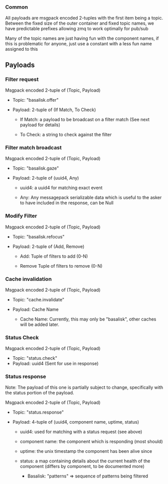 ### Common

All payloads are msgpack encoded 2-tuples with the first item being a topic.
Between the fixed size of the outer container and fixed topic names, we have predictable prefixes allowing zmq to work optimally for pub/sub

Many of the topic names are just having fun with the component names,
if this is problematic for anyone, just use a constant with a less fun name assigned to this

## Payloads

### Filter request

Msgpack encoded 2-tuple of (Topic, Payload)

- Topic: "basalisk.offer"
- Payload: 2-tuple of (If Match, To Check)

  - If Match: a payload to be broadcast on a filter match (See next payload for details)
    
  - To Check: a string to check against the filter


### Filter match broadcast

Msgpack encoded 2-tuple of (Topic, Payload)

- Topic: "basalisk.gaze"
- Payload: 2-tuple of (uuid4, Any)

  - uuid4: a uuid4 for matching exact event
    
  - Any: Any messagepack serializable data which is useful to the asker to have included in the response, can be Null


### Modify Filter

Msgpack encoded 2-tuple of (Topic, Payload)

- Topic: "basalisk.refocus"
- Payload: 2-tuple of (Add, Remove)
    
  - Add: Tuple of filters to add (0-N)
    
  - Remove Tuple of filters to remove (0-N)


### Cache invalidation

Msgpack encoded 2-tuple of (Topic, Payload)

- Topic: "cache.invalidate"
- Payload: Cache Name
    
  - Cache Name: Currently, this may only be "basalisk", other caches will be added later.


### Status Check

Msgpack encoded 2-tuple of (Topic, Payload)

- Topic: "status.check"
- Payload: uuid4 (Sent for use in response)


### Status response

Note: The payload of this one is partially subject to change, specifically with the status portion of the payload.

Msgpack encoded 2-tuple of (Topic, Payload)

- Topic: "status.response"
- Payload: 4-tuple of (uuid4, component name, uptime, status)
    
  - uuid4: used for matching with a status request (see above)
    
  - component name: the component which is responding (most should)
    
  - uptime: the unix timestamp the component has been alive since
    
  - status: a map containing details about the current health of the component (differs by component, to be documented more)

    - Basalisk: "patterns" => sequence of patterns being filtered
